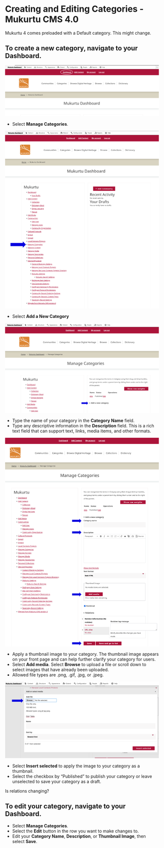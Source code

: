 # Creating and Editing Categories - Mukurtu CMS 4.0 

Mukurtu 4 comes preloaded with a Default category. This might change.

## To create a new category, navigate to your Dashboard. 

![Dashboard](../embeds/categories1.PNG)

- Select **Manage Categories**. 

![Manage Categories](../embeds/categories2.PNG)

- Select **Add a New Category**

![Add New Category](../embeds/categories3.PNG)

- Type the name of your category in the **Category Name** field.  
- Type any descriptive information in the **Description** field. This is a rich text field that can support text, links, media items, and other formats. 

![Adding a New Category](../embeds/categories4.PNG)

- Apply a thumbnail image to your category. The thumbnail image appears on your front page and can help further clarify your category for users. 
- Select **Add media**. Select **Browse** to upload a file or scroll down to select images that have already been uploaded.  
- Allowed file types are .png, .gif, .jpg, or .jpeg. 

![Add a Thumbnail Image](../embeds/categories5.PNG)

- Select **Insert selected** to apply the image to your category as a thumbnail. 
- Select the checkbox by “Published” to publish your category or leave unselected to save your category as a draft. 

Is relations changing?

## To edit your category, navigate to your Dashboard.  

- Select **Manage Categories**. 
- Select the **Edit** button in the row you want to make changes to. 
- Edit your **Category Name**, **Description**, or **Thumbnail Image**, then select **Save**.